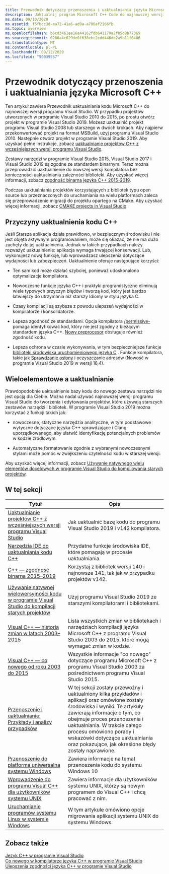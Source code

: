 ```yaml
---
title: Przewodnik dotyczący przenoszenia i uaktualniania języka Microsoft C++
description: Uaktualnij program Microsoft C++ Code do najnowszej wersji programu Visual Studio.
ms.date: 09/10/2020
ms.assetid: f5fbcc3d-aa72-41a6-ad9a-a706af2166fb
ms.topic: overview
ms.openlocfilehash: b6cd3461ee16a44162fdb641170a2f05d9b77369
ms.sourcegitcommit: 6280a4c629de0f638ebc2edd446de2a9b11f0406
ms.translationtype: MT
ms.contentlocale: pl-PL
ms.lasthandoff: 09/12/2020
ms.locfileid: "90039537"
---
```

# <a name="microsoft-c-porting-and-upgrading-guide"></a>Przewodnik dotyczący przenoszenia i uaktualniania języka Microsoft C++

Ten artykuł zawiera Przewodnik uaktualniania kodu Microsoft C++ do najnowszej wersji programu Visual Studio. W przypadku projektów utworzonych w programie Visual Studio 2010 do 2015, po prostu otwórz projekt w programie Visual Studio 2019. Możesz uaktualnić projekt programu Visual Studio 2008 lub starszego w dwóch krokach. Aby najpierw przekonwertować projekt na format MSBuild, użyj programu Visual Studio 2010. Następnie otwórz projekt w programie Visual Studio 2019. Aby uzyskać pełne instrukcje, zobacz [uaktualnianie projektów C++ z wcześniejszych wersji programu Visual Studio](upgrading-projects-from-earlier-versions-of-visual-cpp.md).

Zestawy narzędzi w programie Visual Studio 2015, Visual Studio 2017 i Visual Studio 2019 są zgodne ze standardem binarnym. Teraz można przeprowadzić uaktualnienie do nowszej wersji kompilatora bez konieczności uaktualniania zależności biblioteki. Aby uzyskać więcej informacji, zobacz [zgodność binarna języka C++ 2015-2019](binary-compat-2015-2017.md).

Podczas uaktualniania projektów korzystających z bibliotek typu open source lub przeznaczonych do uruchamiania na wielu platformach zaleca się przeprowadzenie migracji do projektu opartego na CMake. Aby uzyskać więcej informacji, zobacz [CMAKE projects in Visual Studio](../build/cmake-projects-in-visual-studio.md)

## <a name="reasons-to-upgrade-c-code"></a>Przyczyny uaktualnienia kodu C++

Jeśli Starsza aplikacja działa prawidłowo, w bezpiecznym środowisku i nie jest objęta aktywnym programowaniem, może się okazać, że nie ma dużo zachęty do jej uaktualnienia. Jednak w takich przypadkach należy rozważyć uaktualnienie: aplikacja wymaga trwającej konserwacji. Lub, wykonujesz nową funkcję, lub wprowadzasz ulepszenia dotyczące wydajności lub zabezpieczeń. Uaktualnienie oferuje następujące korzyści:

- Ten sam kod może działać szybciej, ponieważ udoskonalono optymalizacje kompilatora.

- Nowoczesne funkcje języka C++ i praktyki programistyczne eliminują wiele typowych przyczyn błędów i tworzą kod, który jest bardzo łatwiejszy do utrzymania niż starszy Idiomy w stylu języka C.

- Czasy kompilacji są szybsze z powodu ulepszeń wydajności w kompilatorze i konsolidatorze.

- Lepsza zgodność ze standardami. Opcja kompilatora [/permissive-](../build/reference/permissive-standards-conformance.md) pomaga identyfikować kod, który nie jest zgodny z bieżącym standardem języka C++. [Nowy preprocesor](../preprocessor/preprocessor-experimental-overview.md) obsługuje również zgodność kodu.

- Lepsza ochrona w czasie wykonywania, w tym bezpieczniejsze funkcje [biblioteki środowiska uruchomieniowego języka C](../c-runtime-library/security-features-in-the-crt.md) . Funkcje kompilatora, takie jak [Sprawdzanie osłony](../build/reference/guard-enable-guard-checks.md) i oczyszczanie adresów (Nowość w programie Visual Studio 2019 w wersji 16,4).

## <a name="multitargeting-vs-upgrading"></a>Wieloelementowe a uaktualnianie

Prawdopodobnie uaktualnienie bazy kodu do nowego zestawu narzędzi nie jest opcją dla Ciebie. Można nadal używać najnowszej wersji programu Visual Studio do tworzenia i edytowania projektów, które używają starszych zestawów narzędzi i bibliotek. W programie Visual Studio 2019 można korzystać z funkcji takich jak:

- nowoczesne, statyczne narzędzia analityczne, w tym podstawowe wytyczne dotyczące języka C++ sprawdzające i Clang-uporządkowanego, aby ułatwić identyfikację potencjalnych problemów w kodzie źródłowym.

- Automatyczne formatowanie zgodnie z wybranymi nowoczesnymi stylami może pomóc w zwiększeniu czytelności kodu w starszej wersji.

Aby uzyskać więcej informacji, zobacz [Używanie natywnego wielu elementów docelowych w programie Visual Studio do kompilowania starych projektów](use-native-multi-targeting.md).

## <a name="in-this-section"></a>W tej sekcji

|Tytuł|Opis|
|-----------|-----------------|
|[Uaktualnianie projektów C++ z wcześniejszych wersji programu Visual Studio](upgrading-projects-from-earlier-versions-of-visual-cpp.md)|Jak uaktualnić bazę kodu do programu Visual Studio 2019 i v142 kompilatora.|
|[Narzędzia IDE do uaktualniania kodu C++](ide-tools-for-upgrading-code.md)|Przydatne funkcje środowiska IDE, które pomagają w procesie uaktualniania.|
|[C++ — zgodność binarna 2015–2019](binary-compat-2015-2017.md)|Korzystaj z bibliotek wersji 140 i najnowsze 141, tak jak w przypadku projektów v142.|
|[Używanie natywnej wielowersyjności kodu w programie Visual Studio do kompilacji starych projektów](use-native-multi-targeting.md)|Użyj programu Visual Studio 2019 ze starszymi kompilatorami i bibliotekami.|
|[Visual C++ — historia zmian w latach 2003–2015](visual-cpp-change-history-2003-2015.md)|Lista wszystkich zmian w bibliotekach i narzędziach kompilacji języka Microsoft C++ z programu Visual Studio 2003 do 2015, które mogą wymagać zmian w kodzie.|
|[Visual C++ — co nowego od roku 2003 do 2015](visual-cpp-what-s-new-2003-through-2015.md)|Wszystkie informacje "co nowego" dotyczące programu Microsoft C++ z programu Visual Studio 2003 za pośrednictwem programu Visual Studio 2015.|
|[Przenoszenie i uaktualnianie: Przykłady i analizy przypadków](porting-and-upgrading-examples-and-case-studies.md)|W tej sekcji zostały przewoźny i uaktualniony kilka przykładów i aplikacji oraz omówione zostały środowiska i wyniki. Te artykuły zawierają informacje o tym, co obejmuje proces przenoszenia i uaktualniania. W trakcie całego procesu omówiono porady i wskazówki dotyczące uaktualniania oraz pokazujące, jak określone błędy zostały naprawione.|
|[Przenoszenie do platforma uniwersalna systemu Windows](porting-to-the-universal-windows-platform-cpp.md)|Zawiera informacje na temat przenoszenia kodu do systemu Windows 10|
|[Wprowadzenie do programu Visual C++ dla użytkowników systemu UNIX](introduction-to-visual-cpp-for-unix-users.md)|Zawiera informacje dla użytkowników systemu UNIX, którzy są nowym programem do Visual C++ i chcą pracować z nim.|
|[Uruchamianie programów systemu Linux w systemie Windows](porting-from-unix-to-win32.md)|W tym artykule omówiono opcje migrowania aplikacji systemu UNIX do systemu Windows.|

## <a name="see-also"></a>Zobacz także

[Język C++ w programie Visual Studio](../overview/visual-cpp-in-visual-studio.md)<br/>
[Co nowego w kompilatorze języka C++ w programie Visual Studio](../overview/what-s-new-for-visual-cpp-in-visual-studio.md)<br/>
[Ulepszenia zgodności języka C++ w programie Visual Studio](../overview/cpp-conformance-improvements.md)<br/>
